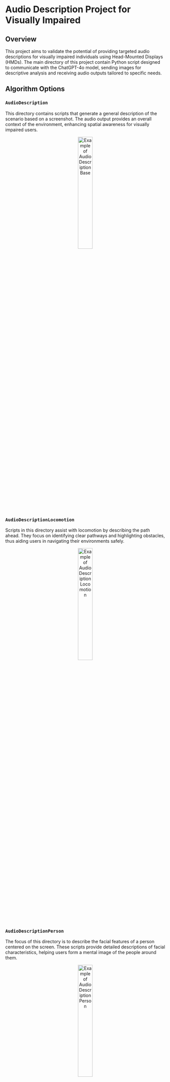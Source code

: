 
# Audio Description Project for Visually Impaired

## Overview
This project aims to validate the potential of providing targeted audio descriptions for visually impaired individuals using Head-Mounted Displays (HMDs). The main directory of this project contain Python script designed to communicate with the ChatGPT-4o model, sending images for descriptive analysis and receiving audio outputs tailored to specific needs.

## Algorithm Options

### `AudioDescription`
This directory contains scripts that generate a general description of the scenario based on a screenshot. The audio output provides an overall context of the environment, enhancing spatial awareness for visually impaired users.
<div align="center">
  <img src="https://i.ibb.co/d0Gnbv9/general2-Borrado.jpg" width="30%" height="30%" alt="Example of AudioDescription Base">
</div>

### `AudioDescriptionLocomotion`
Scripts in this directory assist with locomotion by describing the path ahead. They focus on identifying clear pathways and highlighting obstacles, thus aiding users in navigating their environments safely.
<div align="center">
  <img src="https://i.ibb.co/c3SXV7Q/locomotion1-Borrado.jpg" width="30%" height="30%" alt="Example of AudioDescription Locomotion">
</div>

### `AudioDescriptionPerson`
The focus of this directory is to describe the facial features of a person centered on the screen. These scripts provide detailed descriptions of facial characteristics, helping users form a mental image of the people around them.
<div align="center">
  <img src="https://i.ibb.co/6rdXdkn/people2-Borrado.jpg" width="30%" height="30%" alt="Example of AudioDescription Person">
</div>

### `AudioDescriptionText`
This directory's scripts are designed to read any text present in front of the user. They help in accessing written content, which can be crucial for independent interaction with various environments.
<div align="center">
  <img src="https://i.ibb.co/hs51hyk/text1-Borrado.jpg" width="30%" height="30%" alt="Example of AudioDescription Text">
</div>

## Project Purpose
The purpose of this project is to explore and demonstrate how specific audio descriptions generated through advanced AI models like ChatGPT-4o can aid visually impaired individuals. By leveraging HMD technology, the project seeks to create more inclusive and accessible experiences, potentially transforming how visually impaired individuals perceive and interact with the world.

## Usage
To use the scripts, follow the setup instructions provided in the directory "audiodescription". Each option in the script is designed to interface seamlessly with ChatGPT-4o for real-time processing of visual data captured through HMDs.
